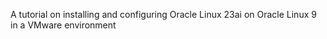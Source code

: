 A tutorial on installing and configuring Oracle Linux 23ai on Oracle Linux 9 in a VMware environment 


